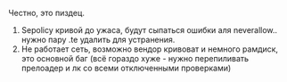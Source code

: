 Честно, это пиздец.
1. Sepolicy кривой до ужаса, будут сыпаться ошибки аля neverallow.. нужно пару .te удалить для устранения. 
2. Не работает сеть, возможно вендор кривоват и немного рамдиск, это основной баг (всё гораздо хуже - нужно перепиливать прелоадер и лк со всеми отключенными проверками)
